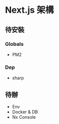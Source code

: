 # Next.js 架構

## 待安裝

### Globals

- PM2

### Dep

- sharp

## 待辦

- Env
- Docker & DB
- Nx Console
